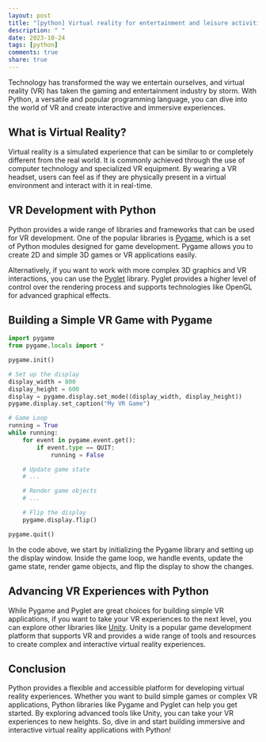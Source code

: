 ```yaml
---
layout: post
title: "[python] Virtual reality for entertainment and leisure activities with Python"
description: " "
date: 2023-10-24
tags: [python]
comments: true
share: true
---
```

Technology has transformed the way we entertain ourselves, and virtual reality (VR) has taken the gaming and entertainment industry by storm. With Python, a versatile and popular programming language, you can dive into the world of VR and create interactive and immersive experiences.

## What is Virtual Reality?
Virtual reality is a simulated experience that can be similar to or completely different from the real world. It is commonly achieved through the use of computer technology and specialized VR equipment. By wearing a VR headset, users can feel as if they are physically present in a virtual environment and interact with it in real-time.

## VR Development with Python
Python provides a wide range of libraries and frameworks that can be used for VR development. One of the popular libraries is [Pygame](https://www.pygame.org/), which is a set of Python modules designed for game development. Pygame allows you to create 2D and simple 3D games or VR applications easily.

Alternatively, if you want to work with more complex 3D graphics and VR interactions, you can use the [Pyglet](http://pyglet.org/) library. Pyglet provides a higher level of control over the rendering process and supports technologies like OpenGL for advanced graphical effects.

## Building a Simple VR Game with Pygame

```python
import pygame
from pygame.locals import *

pygame.init()

# Set up the display
display_width = 800
display_height = 600
display = pygame.display.set_mode((display_width, display_height))
pygame.display.set_caption("My VR Game")

# Game Loop
running = True
while running:
    for event in pygame.event.get():
        if event.type == QUIT:
            running = False

    # Update game state
    # ...

    # Render game objects
    # ...

    # Flip the display
    pygame.display.flip()

pygame.quit()
```

In the code above, we start by initializing the Pygame library and setting up the display window. Inside the game loop, we handle events, update the game state, render game objects, and flip the display to show the changes.

## Advancing VR Experiences with Python
While Pygame and Pyglet are great choices for building simple VR applications, if you want to take your VR experiences to the next level, you can explore other libraries like [Unity](https://unity.com/). Unity is a popular game development platform that supports VR and provides a wide range of tools and resources to create complex and interactive virtual reality experiences.

## Conclusion
Python provides a flexible and accessible platform for developing virtual reality experiences. Whether you want to build simple games or complex VR applications, Python libraries like Pygame and Pyglet can help you get started. By exploring advanced tools like Unity, you can take your VR experiences to new heights. So, dive in and start building immersive and interactive virtual reality applications with Python!